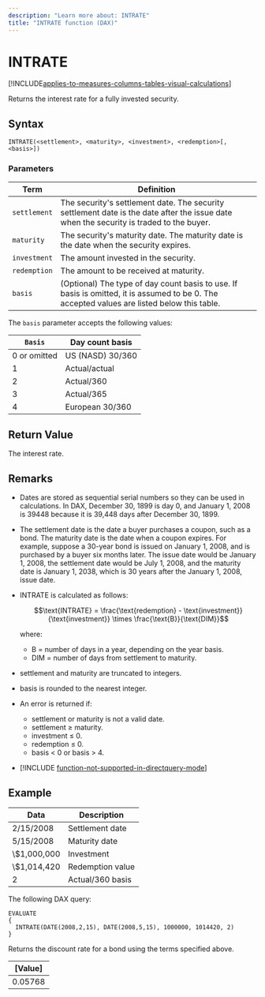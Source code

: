 ```yaml
---
description: "Learn more about: INTRATE"
title: "INTRATE function (DAX)"
---
```


# INTRATE

[!INCLUDE[applies-to-measures-columns-tables-visual-calculations](includes/applies-to-measures-columns-tables-visual-calculations.md)]

Returns the interest rate for a fully invested security.

## Syntax

```dax
INTRATE(<settlement>, <maturity>, <investment>, <redemption>[, <basis>])
```

### Parameters

|Term|Definition|
|--------|--------------|
|`settlement`|The security's settlement date. The security settlement date is the date after the issue date when the security is traded to the buyer.|
|`maturity`|The security's maturity date. The maturity date is the date when the security expires.|
|`investment`|The amount invested in the security.|
|`redemption`|The amount to be received at maturity.|
|`basis`|(Optional) The type of day count basis to use. If basis is omitted, it is assumed to be 0. The accepted values are listed below this table.|

The `basis` parameter accepts the following values:

| `Basis`    | **Day count basis** |
| ------------ | ------------------- |
| 0 or omitted | US (NASD) 30/360    |
| 1            | Actual/actual       |
| 2            | Actual/360          |
| 3            | Actual/365          |
| 4            | European 30/360     |

## Return Value

The interest rate.

## Remarks

- Dates are stored as sequential serial numbers so they can be used in calculations. In DAX, December 30, 1899 is day 0, and January 1, 2008 is 39448 because it is 39,448 days after December 30, 1899.

- The settlement date is the date a buyer purchases a coupon, such as a bond. The maturity date is the date when a coupon expires. For example, suppose a 30-year bond is issued on January 1, 2008, and is purchased by a buyer six months later. The issue date would be January 1, 2008, the settlement date would be July 1, 2008, and the maturity date is January 1, 2038, which is 30 years after the January 1, 2008, issue date.

- INTRATE is calculated as follows:

  $$\text{INTRATE} = \frac{\text{redemption} - \text{investment}}{\text{investment}} \times \frac{\text{B}}{\text{DIM}}$$

  where:

  - $\text{B}$ = number of days in a year, depending on the year basis.
  - $\text{DIM}$ = number of days from settlement to maturity.

- settlement and maturity are truncated to integers.

- basis is rounded to the nearest integer.

- An error is returned if:
  - settlement or maturity is not a valid date.
  - settlement ≥ maturity.
  - investment ≤ 0.
  - redemption ≤ 0.
  - basis < 0 or basis > 4.

- [!INCLUDE [function-not-supported-in-directquery-mode](includes/function-not-supported-in-directquery-mode.md)]

## Example

| **Data**   | **Description**  |
| ---------- | ---------------- |
| 2/15/2008  | Settlement date  |
| 5/15/2008  | Maturity date    |
| \\$1,000,000 | Investment       |
| \\$1,014,420 | Redemption value |
| 2          | Actual/360 basis |

The following DAX query:

```dax
EVALUATE
{
  INTRATE(DATE(2008,2,15), DATE(2008,5,15), 1000000, 1014420, 2)
}
```

Returns the discount rate for a bond using the terms specified above.

| **[Value]** |
| ------------- |
| 0.05768       |
